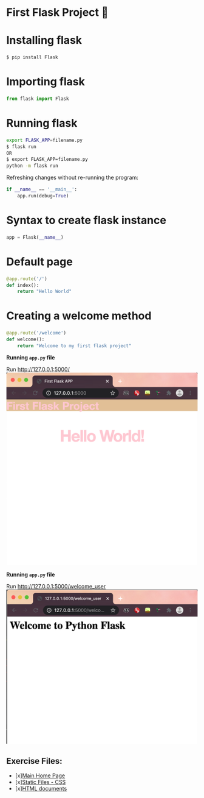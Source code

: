# First Flask Project :snake:

# Installing flask 
```bash
$ pip install Flask
```
# Importing flask 
```python
from flask import Flask
```

# Running flask 
```bash
export FLASK_APP=filename.py
$ flask run
OR
$ export FLASK_APP=filename.py
python -m flask run
```

Refreshing changes without re-running the program:
```python
if __name__ == '__main__':
    app.run(debug=True)
```

# Syntax to create flask instance
```python
app = Flask(__name__)
```

# Default page 
```python
@app.route('/')
def index():
    return "Hello World"
```

# Creating a welcome method 
```python
@app.route('/welcome')
def welcome():
    return "Welcome to my first flask project"
```

**Running `app.py` file**

Run http://127.0.0.1:5000/
![screenshot_homepage](images/firstflaskimg.jpg)

**Running `app.py` file**

Run http://127.0.0.1:5000/welcome_user
![screenshot welcome_user](images/welcome_user.jpg)

## Exercise Files:

- [x][Main Home Page](app.py)
- [x][Static Files - CSS](static)
- [x][HTML documents](templates)
